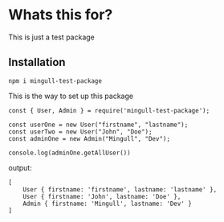 
# Whats this for?
  
This is just a test package

## Installation

`npm i mingull-test-package`

This is the way to set up this package

```JS
const { User, Admin } = require('mingull-test-package');

const userOne = new User("firstname", "lastname");
const userTwo = new User("John", "Doe");
const adminOne = new Admin("Mingull", "Dev");

console.log(adminOne.getAllUser())
```

output:

```LOG
[
    User { firstname: 'firstname', lastname: 'lastname' },
    User { firstname: 'John', lastname: 'Doe' },
    Admin { firstname: 'Mingull', lastname: 'Dev' }
]
```
